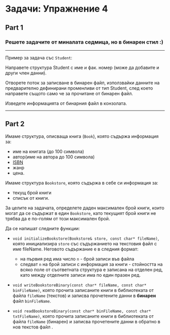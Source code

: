 # Задачи: Упражнение 4

## Part 1

### Решете задачите от миналата седмица, но в бинарен стил :)

---

Пример за задача със `Student`:

Направете структура Student с име и фак. номер (може да добавите и други член данни).

Отворете поток за записване в бинарен файл, използвайки данните на предварително дефинирани променливи от тип Student, след което направете същото само че за прочитане от бинарен файл.

Изведете информацията от бинарния файл в конзолата.

---

## Part 2

Имаме структура, описваща книга (`Book`), която съдържа информация за:

- име на книгата (до 100 символа)
- автор(име на автора до 100 символа)
- [ISBN](https://en.wikipedia.org/wiki/International_Standard_Book_Number)
- жанр
- цена.

Имаме структура `Bookstore`, която съдържа в себе си информация за:

- текущ брой книги
- списък от книги.

За целите на задачата, определете даден максимален брой книги, които могат да се съдържат в един `Bookstore`,
като текущият брой книги не трябва да е по-голям от този максимален брой.

Да се напишат следните функции:

- `void initializeBookstore(Bookstore& store, const char* fileName)`, която инициализира `store` със съдържанието на текстовия файл с име fileName.
  Неговото съдържание е в следния формат:

  - на първия ред има число `n` - брой записи във файла
  - следват `n` на брой записи с информация за книги - стойността на всяко поле от съответната структура е записана на
    отделен ред, като между отделните записи има по един празен ред.

- `void writeBookstoreBinary(const char* fileName, const char* binFileName)`, която прочита записаните книги в библиотеката от файла `fileName` (текстов) и записва прочетените данни в **бинарен** файл `binFileName`.

- `void readBookstoreBinary(const char* binFileName, const char* txtFileName)`, която прочита записаните книги в библиотеката от файла `fileName` (бинарен) и записва прочетените данни в обратно в нов текстов файл .
